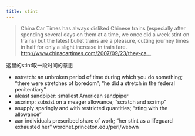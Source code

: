 ```yaml
---
title: stint
---
```


<blockquote>
  <p>China Car Times has always disliked Chinese trains (especially after spending several days on them at a time, we once did a week stint on trains) but the latest bullet trains are a pleasure, cutting journey times in half for only a slight increase in train fare.
  <a href="http://www.chinacartimes.com/2007/09/23/they-call-it-harmonious-chinese-bullet-trains/">http://www.chinacartimes.com/2007/09/23/they-ca...</a></p>
</blockquote>

<p>这里的stint取一段时间的意思</p>

<ul>
<li>astretch: an unbroken period of time during which you do something; &#8220;there were stretches of boredom&#8221;; &#8220;he did a stretch in the federal penitentiary&#8221;</li>
<li>aleast sandpiper: smallest American sandpiper</li>
<li>ascrimp: subsist on a meager allowance; &#8220;scratch and scrimp&#8221;</li>
<li>asupply sparingly and with restricted quantities; &#8220;sting with the allowance&#8221;</li>
<li>aan individuals prescribed share of work; &#8220;her stint as a lifeguard exhausted her&#8221;
wordnet.princeton.edu/perl/webwn</li>
</ul>
